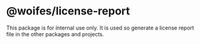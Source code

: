 # @woifes/license-report

This package is for internal use only. It is used so generate a license report file in the other packages and projects.